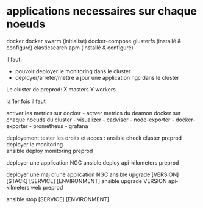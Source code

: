 # applications necessaires sur chaque noeuds

docker
docker swarm (initialisé)
docker-compose
glusterfs (installé & configuré)
elasticsearch apm  (installé & configuré)

il faut:
 - pouvoir deployer  le monitoring dans le cluster
 - deployer/arreter/mettre a jour une application ngc dans le cluster



Le cluster de preprod: 
        X masters
        Y workers

la 1er fois il faut 

activer les metrics sur docker 
    - actver metrics du deamon docker sur chaque noeuds du cluster
    - visualizer
    - cadvisor
    - node-exporter
    - docker-exporter
    - prometheus
    - grafana



deployement
tester les droits et acces :
    ansible check cluster preprod
deployer le monitoring    
    ansible deploy monitoring preprod 

deployer une application NGC
    ansible deploy api-kilometers preprod

deployer une maj d'une application NGC
    ansible upgrade [VERSION] [STACK] [SERVICE] [ENVIRONMENT]
    ansible upgrade VERSION api-kilmeters web preprod

ansible stop [SERVICE] [ENVIRONMENT]



